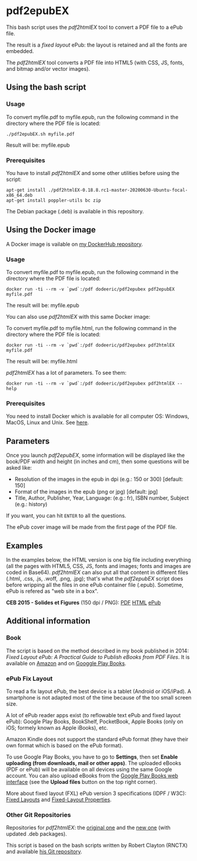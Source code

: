# pdf2epubEX

This bash script uses the *pdf2htmlEX* tool to convert a PDF file to a ePub file.

The result is a *fixed layout* ePub: the layout is retained and all the fonts are embedded.

The *pdf2htmlEX* tool converts a PDF file into HTML5 (with CSS, JS, fonts, and bitmap and/or vector images).

## Using the bash script

### Usage

To convert myfile.pdf to myfile.epub, run the following command in the directory where the PDF file is located:

```
./pdf2epubEX.sh myfile.pdf
```

Result will be: myfile.epub

### Prerequisites

You have to install *pdf2htmlEX* and some other utilities before using the script:

```
apt-get install ./pdf2htmlEX-0.18.8.rc1-master-20200630-Ubuntu-focal-x86_64.deb
apt-get install poppler-utils bc zip
```

The Debian package (.deb) is available in this repository.

## Using the Docker image

A Docker image is vailable on [my DockerHub repository](https://hub.docker.com/repository/docker/dodeeric/pdf2epubex).

### Usage

To convert myfile.pdf to myfile.epub, run the following command in the directory where the PDF file is located:

```
docker run -ti --rm -v `pwd`:/pdf dodeeric/pdf2epubex pdf2epubEX myfile.pdf
```

The result will be: myfile.epub

You can also use *pdf2htmlEX* with this same Docker image:

To convert myfile.pdf to myfile.html, run the following command in the directory where the PDF file is located:

```
docker run -ti --rm -v `pwd`:/pdf dodeeric/pdf2epubex pdf2htmlEX myfile.pdf
```

The result will be: myfile.html

*pdf2htmlEX* has a lot of parameters. To see them:

```
docker run -ti --rm -v `pwd`:/pdf dodeeric/pdf2epubex pdf2htmlEX --help
```

### Prerequisites

You need to install Docker which is available for all computer OS: Windows, MacOS, Linux and Unix. See [here](https://docs.docker.com/engine/install).

## Parameters

Once you launch *pdf2epubEX*, some information will be displayed like the book/PDF width and height (in inches and cm), then some questions will be asked like:

- Resolution of the images in the epub in dpi (e.g.: 150 or 300) [default: 150]
- Format of the images in the epub (png or jpg) [default: jpg]
- Title, Author, Publisher, Year, Language: (e.g.: fr), ISBN number, Subject (e.g.: history)

If you want, you can hit `ENTER` to all the questions.

The ePub cover image will be made from the first page of the PDF file.

## Examples

In the examples below, the HTML version is one big file including everything (all the pages with HTML5, CSS, JS, fonts and images; fonts and images are coded in Base64). *pdf2htmlEX* can also put all that content in different files (.html, .css, .js, .woff, .png, .jpg); that's what the *pdf2epubEX* script does before wripping all the files in one ePub container file (.epub). Sometime, ePub is refered as "web site in a box".

**CEB 2015 - Solides et Figures** (150 dpi / PNG): [PDF](https://dodeeric-web.s3.eu-central-1.amazonaws.com/CEB-2015-Solides-et-Figures.pdf) [HTML](https://dodeeric-web.s3.eu-central-1.amazonaws.com/CEB-2015-Solides-et-Figures.html) [ePub](https://dodeeric-web.s3.eu-central-1.amazonaws.com/CEB-2015-Solides-et-Figures.epub)

## Additional information

### Book

The script is based on the method described in my book published in 2014: *Fixed Layout ePub: A Practical Guide to Publish eBooks from PDF Files*. It is available on [Amazon](https://www.amazon.fr/dp/1502809508) and on [Googgle Play Books](https://play.google.com/store/books/details?id=LRQ-BQAAQBAJ).

### ePub Fix Layout

To read a fix layout ePub, the best device is a tablet (Android or iOS/iPad). A smartphone is not adapted most of the time because of the too small screen size.

A lot of ePub reader apps exist (to reflowable text ePub and fixed layout ePub): Google Play Books, BookShelf, PocketBook, Apple Books (only on iOS; formely known as Apple iBooks), etc. 

Amazon Kindle does not support the standard ePub format (they have their own format which is based on the ePub format).

To use Google Play Books, you have to go to **Settings**, then set **Enable uploading (from downloads, mail or other apps)**. The uploaded eBooks (PDF or ePub) will be available on all devices using the same Google account. You can also upload eBooks from the [Google Play Books web interface](https://play.google.com/books) (see the **Upload files** button on the top right corner).
 
More about fixed layout (FXL) ePub version 3 specifications (IDPF / W3C): [Fixed Layouts](https://www.w3.org/publishing/epub/epub-contentdocs.html#sec-fixed-layouts) and [Fixed-Layout Properties](https://www.w3.org/publishing/epub/epub-packages.html#sec-package-metadata-fxl).

### Other Git Repositories

Repositories for *pdf2htmlEX*: the [original one](https://github.com/coolwanglu/pdf2htmlEX) and the [new one](https://github.com/pdf2htmlEX/pdf2htmlEX) (with updated .deb packages).

This script is based on the bash scripts written by Robert Clayton (RNCTX) and available [his Git repository](https://github.com/RNCTX/PDF2HTMLEX-EPUB3FIXED).

